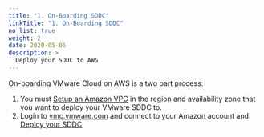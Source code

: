 ```yaml
---
title: "1. On-Boarding SDDC"
linkTitle: "1. On-Boarding SDDC"
no_list: true
weight: 2
date: 2020-05-06
description: >
  Deploy your SDDC to AWS 
---
```


On-boarding VMware Cloud on AWS is a two part process:

1. You must [Setup an Amazon VPC](/guide/1.-on-boarding-sddc/aws-vpc-setup) in the region and availability zone that you want to deploy your VMware SDDC to.
2. Login to [vmc.vmware.com](https://vmc.vmware.com) and connect to your Amazon account and [Deploy your SDDC](/guide/1.-on-boarding-sddc/deploy-sddc)
